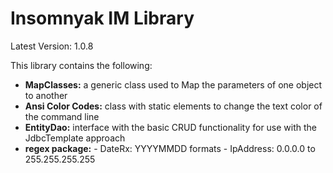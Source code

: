 # Insomnyak IM Library
Latest Version: 1.0.8

This library contains the following:
 - **MapClasses:** a generic class used to Map the parameters of one object to another
 - **Ansi Color Codes:** class with static elements to change the text color of the command line 
 - **EntityDao:** interface with the basic CRUD functionality for use with the JdbcTemplate approach
 - **regex package:**
       - DateRx: YYYYMMDD formats
       - IpAddress: 0.0.0.0 to 255.255.255.255
